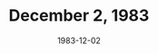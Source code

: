 ---
layout: episode
title: December 2, 1983
date: 1983-12-02
recording_status: none
private_reel: unknown
videos:
notes: Theoretically the 3rd win for Def Leppard - Foolin'.  
index_notes: Episode details unknown 
---